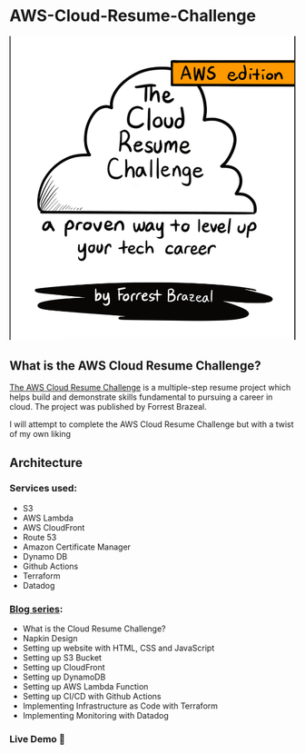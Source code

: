 # AWS-Cloud-Resume-Challenge
![](_docs/images/AWS-Cloud-Resume-Challenge.png)
## What is the AWS Cloud Resume Challenge?

[The AWS Cloud Resume Challenge](https://cloudresumechallenge.dev) is a multiple-step resume project which helps build and demonstrate skills fundamental to pursuing a career in cloud. The project was published by Forrest Brazeal.

I will attempt to complete the AWS Cloud Resume Challenge but with a twist of my own liking

## Architecture


### Services used:
* S3
* AWS Lambda
* AWS CloudFront
* Route 53
* Amazon Certificate Manager
* Dynamo DB
* Github Actions
* Terraform
* Datadog


### [Blog series](https://topsideboss2.engineer):
* What is the Cloud Resume Challenge?
* Napkin Design
* Setting up website with HTML, CSS and JavaScript
* Setting up S3 Bucket
* Setting up CloudFront
* Setting up DynamoDB
* Setting up AWS Lambda Function
* Setting up CI/CD with Github Actions
* Implementing Infrastructure as Code with Terraform
* Implementing Monitoring with Datadog

### Live Demo 🔗
